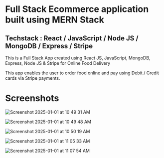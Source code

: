  # Full Stack Ecommerce application built using  MERN Stack

 ## Techstack : React / JavaScript / Node JS / MongoDB / Express / Stripe  
 
This is a Full Stack App created using React JS, JavaScript, MongoDB, Express, Node JS & Stripe for Online Food Delivery 
 
This app enables the user to order food online and pay using Debit / Credit cards via Stripe payments. 
 # Screenshots
 
![Screenshot 2025-01-01 at 10 49 31 AM](https://github.com/user-attachments/assets/1353768b-1673-4872-9bc8-99f24e3b9168)

![Screenshot 2025-01-01 at 10 49 48 AM](https://github.com/user-attachments/assets/ed2aa41b-2a1b-4a2a-b386-0a806f043782)


![Screenshot 2025-01-01 at 10 50 19 AM](https://github.com/user-attachments/assets/4f2c21fe-c9c9-4e23-9104-8c068e73762f)

![Screenshot 2025-01-01 at 11 05 33 AM](https://github.com/user-attachments/assets/588cc73b-5388-4321-a202-261918f6b137)

![Screenshot 2025-01-01 at 11 07 54 AM](https://github.com/user-attachments/assets/e85ba0f2-3c8e-46eb-a1c4-bc85d3c43f88)
